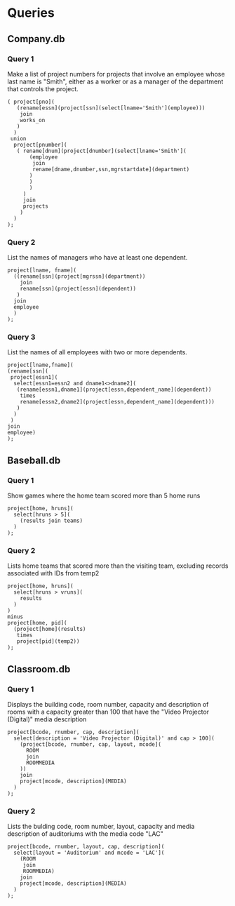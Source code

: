 # Queries
## Company.db
### Query 1
Make a list of project numbers for projects that involve an employee whose last name is "Smith", either as a worker or as a manager of the department that controls the project.
```
( project[pno](
   (rename[essn](project[ssn](select[lname='Smith'](employee))) 
    join 
    works_on
   )
  )
 union
  project[pnumber](
   ( rename[dnum](project[dnumber](select[lname='Smith'](
       (employee 
        join   
        rename[dname,dnumber,ssn,mgrstartdate](department)
       )
       )
       )
     ) 
     join 
     projects
    )
  )
);
```
### Query 2
List the names of managers who have at least one dependent.
```
project[lname, fname](
  ((rename[ssn](project[mgrssn](department))
    join
    rename[ssn](project[essn](dependent))
   )
  join
  employee
  )
);
```
### Query 3
List the names of all employees with two or more dependents.
```
project[lname,fname](
(rename[ssn](
 project[essn1](
  select[essn1=essn2 and dname1<>dname2](
   (rename[essn1,dname1](project[essn,dependent_name](dependent))
    times
    rename[essn2,dname2](project[essn,dependent_name](dependent)))
   )
  )
 )
join
employee)
);
```

## Baseball.db
### Query 1
Show games where the home team scored more than 5 home runs
```
project[home, hruns](
  select[hruns > 5](
    (results join teams)
  )
);
```
### Query 2
Lists home teams that scored more than the visiting team, excluding records associated with IDs from temp2
```
project[home, hruns](
  select[hruns > vruns](
    results
  )
)
minus
project[home, pid](
  (project[home](results)
   times
   project[pid](temp2))
);
```

## Classroom.db
### Query 1
Displays the building code, room number, capacity and description of rooms with a capacity greater than 100 that have the "Video Projector (Digital)" media description
```
project[bcode, rnumber, cap, description](
  select[description = 'Video Projector (Digital)' and cap > 100](
    (project[bcode, rnumber, cap, layout, mcode](
      ROOM 
      join 
      ROOMMEDIA
    ))
    join
    project[mcode, description](MEDIA)
  )
);
```
### Query 2
Lists the bulding code, room number, layout, capacity and media description of auditoriums with the media code "LAC"
```
project[bcode, rnumber, layout, cap, description](
  select[layout = 'Auditorium' and mcode = 'LAC'](
    (ROOM
     join
     ROOMMEDIA)
    join
    project[mcode, description](MEDIA)
  )
);
```